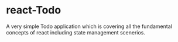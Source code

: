 # react-Todo
A very simple Todo application which is covering all the fundamental concepts of react including state management scenerios.
